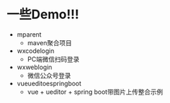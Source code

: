 # 一些Demo!!!
- mparent
  - maven聚合项目
- wxcodelogin
  - PC端微信扫码登录
- wxweblogin
  - 微信公众号登录
- vueueditoespringboot
  - vue + ueditor + spring boot带图片上传整合示例

